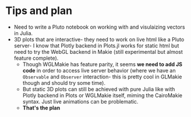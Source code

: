 # Tips and plan
- Need to write a Pluto notebook on working with and visulaizing vectors in Julia.
- 3D plots that are interactive- they need to work on live html like a Pluto server- I know that Plotly backend in Plots.jl works for static html but need to try the WebGL backend in Makie (still experimental but almost feature complete).
    - Though WGLMakie has feature parity, it seems **we need to add JS code** in order to access live server behavior (where we have an `Observable` and `Observer` interaction- this is pretty cool in GLMakie though and should try some time).
    - But static 3D plots can still be achieved with pure Julia like with Plotly backend in Plots or WGLMakie itself, miming the CairoMakie syntax. Just live animations can be problematic.
    - **That's the plan**

